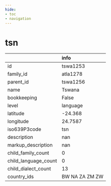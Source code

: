 ```yaml
---
hide:
- toc
- navigation
---
```

# tsn
|                      | info           |
|:---------------------|:---------------|
| id                   | tswa1253       |
| family_id            | atla1278       |
| parent_id            | tswa1256       |
| name                 | Tswana         |
| bookkeeping          | False          |
| level                | language       |
| latitude             | -24.368        |
| longitude            | 24.7587        |
| iso639P3code         | tsn            |
| description          | nan            |
| markup_description   | nan            |
| child_family_count   | 0              |
| child_language_count | 0              |
| child_dialect_count  | 13             |
| country_ids          | BW NA ZA ZM ZW |